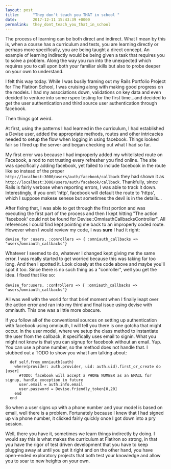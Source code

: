 ```yaml
---
layout: post
title:      "They don't teach you THAT in school "
date:       2017-12-11 15:43:39 +0000
permalink:  they_dont_teach_you_that_in_school
---
```



The process of learning can  be both direct and indirect.  What I mean by this is, when a course has a curriculum and tests, you are learning directly or perhaps more specifically, you are being taught a direct concept.  An example of learning indirectly would be being given a task that requires you to solve a problem.  Along the way you run into the unexpected which requires you to call upon both your familiar skills but also to probe deeper on your own to understand.

I felt this way today.  While I was busily framing out my Rails Portfolio Project for The Flatiron School, I was cruising along with making good progress on the models.  I had my associations down, validations on key data and even decided to venture into some rspec testing for the first time...and decided to get the user authentication and third source user authentication through facebook.

Then things got weird.

At first, using the patterns I had learned in the curriculum, I had established a Devise user, added the appropriate methods, routes and other intricacies  needed to setup the flow when logging in using facebook. Things looked fair so I fired up the server and began checking out what I had so far.  

My first error was because I had improperly added my whitelisted route on Facebook, a nod to not trusting every refresher you find online.  The site was specifically adding facebook, yet failed to include facebook in the route like so instead of the proper `http://localhost:3000/users/auth/facebook/callback` they had shown it as `http://localhost:3000/users/auth/facebook/callback`. Thankfully, since Rails is fairly verbose when reporting errors, I was able to track it down.  Interestingly, if you omit 'http', facebook will default the route to 'https', which I suppose makese senese but sometimes the devil is in the details...

After fixing that, I was able to get through the first portion and was executing the first part of the process and then I kept hitting "The action 'facebook' could not be found for Devise::OmniauthCallbacksController". All references I could find kept pointing me back to an improperly coded route.  However when I would review my code, I was **sure** I had it right:

```
devise_for :users, :conrollers => { :omniauth_callbacks => "users/omniauth_callbacks"}
```
Whatever I seemed to do, whatever I changed kept giving me the same error.  I was really started to get worried because this was taking far too long.  And then I spotted it. Look closely at the code above and maybe you'll spot it too. Since there is no such thing as a "conroller", well you get the idea. I fixed that like so:

`devise_for:users, :con`**t**`rollers => { :omniauth_callbacks => "users/omniauth_callbacks"}`

All was well with the world for that brief moment when I finally leapt over the action error and ran into my third and final issue using devise with omniauth. This one was a little more obscure.

If you follow all of the conventional sources on setting up authentication with facebook using omniauth, I will tell you there is one gotcha that might occur.  In the user model, where we setup the class method to instantiate the user from the callback, it specifically uses email to signin.  What you might not know is that you can signup for facebook without an email.  Yup. You can use a phone number, so the method does not handle that.  I stubbed out a TODO to show you what I am talking about:

```
  def self.from_omniauth(auth)
    where(provider: auth.provider, uid: auth.uid).first_or_create do |user|
      #TODO: facebook will accept a PHONE NUMBER as an EMAIL for signup, handle exception in future
      user.email = auth.info.email
      user.password = Devise.friendly_token[0,20]
    end
  end
```

So when a user signs up with a phone number and your model is based on email, well there is a problem.  Fortunately because I knew that I had signed up via phone number, it clicked fairly quickly once I got down into a pry session.  

Well, there you have it, sometimes we learn things indirectly by doing.  I would say this is what makes the curriculum at Flatiron so strong,  in that you have the rigor of test driven development that you have to keep plugging away at until you get it right and on the other hand, you have open-ended exploratory projects that both test your knowledge and allow you to soar to new heights on your own. 
